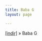 ```yaml
---
title: Baba G
layout: page

---
```

<a href="https://cloud.mail.ru/public/721a7bbc2f40/Baba-G" target="_blank">[indir]</a>  »  Baba G